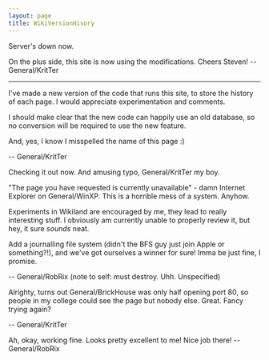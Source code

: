 ```yaml
---
layout: page
title: WikiVersionHisory
---
```


Server's down now.

On the plus side, this site is now using the modifications. Cheers Steven! -- General/KritTer

----

I've made a new version of the code that runs this site, to store the history of each page. I would appreciate experimentation and comments.

I should make clear that the new code can happily use an old database, so no conversion will be required to use the new feature.

And, yes, I know I misspelled the name of this page :)

-- General/KritTer

Checking it out now. And amusing typo, General/KritTer my boy.

"The page you have requested is currently unavailable" - damn Internet Explorer on General/WinXP. This is a horrible mess of a system. Anyhow.

Experiments in Wikiland are encouraged by me, they lead to really interesting stuff. I obviously am currently unable to properly review it, but hey, it sure *sounds* neat.

Add a journalling file system (didn't the BFS guy just join Apple or something?!), and we've got ourselves a winner for sure! Imma be just fine, I promise.

-- General/RobRix (note to self: must destroy. Uhh. Unspecified)

Alrighty, turns out General/BrickHouse was only half opening port 80, so people in my college could see the page but nobody else. Great. Fancy trying again?

-- General/KritTer

Ah, okay, working fine. Looks pretty excellent to me! Nice job there! -- General/RobRix
